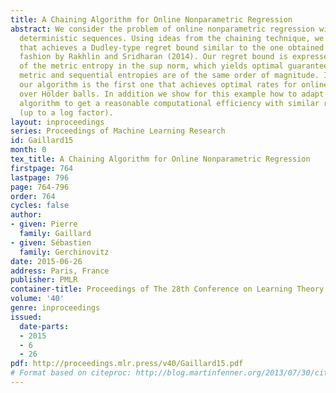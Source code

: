 ```yaml
---
title: A Chaining Algorithm for Online Nonparametric Regression
abstract: We consider the problem of online nonparametric regression with arbitrary
  deterministic sequences. Using ideas from the chaining technique, we design an algorithm
  that achieves a Dudley-type regret bound similar to the one obtained in a non-constructive
  fashion by Rakhlin and Sridharan (2014). Our regret bound is expressed in terms
  of the metric entropy in the sup norm, which yields optimal guarantees when the
  metric and sequential entropies are of the same order of magnitude. In particular
  our algorithm is the first one that achieves optimal rates for online regression
  over Hölder balls. In addition we show for this example how to adapt our chaining
  algorithm to get a reasonable computational efficiency with similar regret guarantees
  (up to a log factor).
layout: inproceedings
series: Proceedings of Machine Learning Research
id: Gaillard15
month: 0
tex_title: A Chaining Algorithm for Online Nonparametric Regression
firstpage: 764
lastpage: 796
page: 764-796
order: 764
cycles: false
author:
- given: Pierre
  family: Gaillard
- given: Sébastien
  family: Gerchinovitz
date: 2015-06-26
address: Paris, France
publisher: PMLR
container-title: Proceedings of The 28th Conference on Learning Theory
volume: '40'
genre: inproceedings
issued:
  date-parts:
  - 2015
  - 6
  - 26
pdf: http://proceedings.mlr.press/v40/Gaillard15.pdf
# Format based on citeproc: http://blog.martinfenner.org/2013/07/30/citeproc-yaml-for-bibliographies/
---
```


